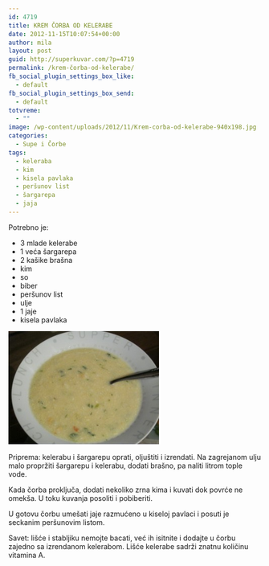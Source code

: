 ```yaml
---
id: 4719
title: KREM ČORBA OD KELERABE
date: 2012-11-15T10:07:54+00:00
author: mila
layout: post
guid: http://superkuvar.com/?p=4719
permalink: /krem-čorba-od-kelerabe/
fb_social_plugin_settings_box_like:
  - default
fb_social_plugin_settings_box_send:
  - default
totvreme:
  - ""
image: /wp-content/uploads/2012/11/Krem-corba-od-kelerabe-940x198.jpg
categories:
  - Supe i Čorbe
tags:
  - keleraba
  - kim
  - kisela pavlaka
  - peršunov list
  - šargarepa
  - jaja
---
```

Potrebno je:

  * 3 mlade kelerabe
  * 1 veća šargarepa
  * 2 kašike brašna
  * kim
  * so
  * biber
  * peršunov list
  * ulje
  * 1 jaje
  * kisela pavlaka

<img class="alignnone size-medium wp-image-4720" title="Krem corba od kelerabe" src="/wp-content/uploads/2012/11/Krem-corba-od-kelerabe-300x225.jpg" alt="" width="300" height="225" /> 

Priprema: kelerabu i šargarepu oprati, oljuštiti i izrendati. Na zagrejanom ulju malo propržiti šargarepu i kelerabu, dodati brašno, pa naliti litrom tople vode.

Kada čorba proključa, dodati nekoliko zrna kima i kuvati dok povrće ne omekša. U toku kuvanja posoliti i pobiberiti.

U gotovu čorbu umešati jaje razmućeno u kiseloj pavlaci i posuti je seckanim peršunovim listom.

Savet: lišće i stabljiku nemojte bacati, već ih isitnite i dodajte u čorbu zajedno sa izrendanom kelerabom. Lišće kelerabe sadrži znatnu količinu vitamina A.